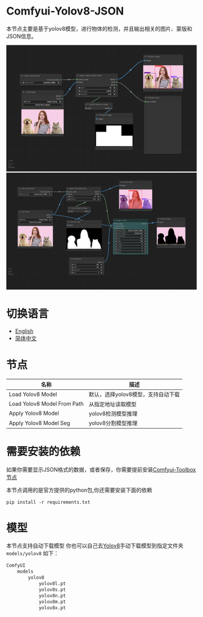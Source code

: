 # Comfyui-Yolov8-JSON
本节点主要是基于yolov8模型，进行物体的检测，并且输出相关的图片、蒙版和JSON信息。

![image](https://github.com/Alysondao/Comfyui-Yolov8-JSON/blob/main/docs/workflow.png)
![image](https://github.com/Alysondao/Comfyui-Yolov8-JSON/blob/main/docs/workflow1.png)

# 切换语言
- [English](README.md)
- [简体中文](readme/README.zh_CN.md)

# 节点
|名称                          |描述                             |
|------------------------------|--------------------------------|
|Load Yolov8 Model            |默认，选择yolov8模型，支持自动下载  |
|Load Yolov8 Model From Path  |从指定地址读取模型                 |
|Apply Yolov8 Model           |yolov8检测模型推理                 |
|Apply Yolov8 Model Seg       |yolov8分割模型推理                 |

# 需要安装的依赖
如果你需要显示JSON格式的数据，或者保存，你需要提前安装[Comfyui-Toolbox 节点](https://github.com/zcfrank1st/Comfyui-Toolbox)

本节点调用的是官方提供的python包,你还需要安装下面的依赖

```
pip install -r requirements.txt
```

# 模型
本节点支持自动下载模型
你也可以自己去[Yolov8](https://github.com/ultralytics/ultralytics)手动下载模型到指定文件夹`models/yolov8` 
如下：

```
ComfyUI
    models
        yolov8
            yolov8l.pt
            yolov8s.pt
            yolov8n.pt
            yolov8m.pt
            yolov8x.pt
```
